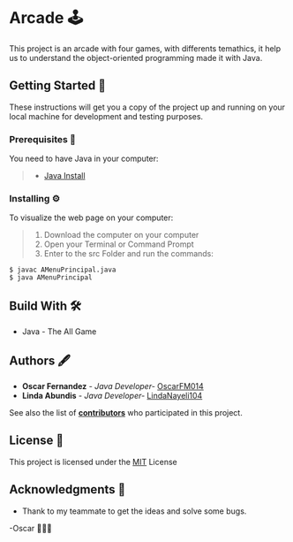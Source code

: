 # Arcade 🕹
This project is an arcade with four games, with differents temathics, it help us to understand the object-oriented programming made it with Java.

## Getting Started 🚀
These instructions will get you a copy of the project up and running on your local machine for development and testing purposes.

### Prerequisites 🔧
You need to have Java in your computer:
> + [Java Install](https://www.java.com/es/download/)

### Installing ⚙️

To visualize the web page on your computer:
> 1. Download the computer on your computer
> 2. Open your Terminal or Command Prompt
> 3. Enter to the src Folder and run the commands: 
```
$ javac AMenuPrincipal.java
$ java AMenuPrincipal
```

## Build With 🛠
+ Java - The All Game

## Authors 🖋
+ **Oscar Fernandez** *- Java Developer-* [OscarFM014](https://github.com/OscarFM014)
+ **Linda Abundis** *- Java Developer-* [LindaNayeli104](https://github.com/LindaNayeli104)

See also the list of [**contributors**](https://github.com/OscarFM014/diversify/graphs/contributors) who participated in this project.

## License 📄
This project is licensed under the [MIT](https://choosealicense.com/licenses/mit/) License


## Acknowledgments 🎁
+ Thank to my teammate to get the ideas and solve some bugs.


-Oscar 👨🏻‍💻
